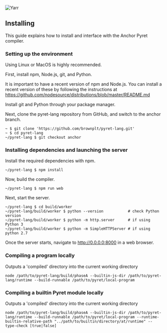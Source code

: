 ![Yarr](https://raw.github.com/brownplt/pyret-lang/master/img/pyret-banner.png)

Installing
-----------

This guide explains how to install and interface with the Anchor Pyret compiler.

### Setting up the environment

Using Linux or MacOS is highly recommended.

First, install npm, Node.js, git, and Python.

It is important to have a recent version of npm and Node.js. You can install a recent version 
of these by following the instructions at https://github.com/nodesource/distributions/blob/master/README.md

Install git and Python through your package manager.

Next, clone the pyret-lang repository from GitHub, and switch to the anchor branch.

```shell
~ $ git clone 'https://github.com/brownplt/pyret-lang.git'
~ $ cd pyret-lang
~/pyret-lang $ git checkout anchor
```

### Installing dependencies and launching the server

Install the required dependencies with npm.

```shell
~/pyret-lang $ npm install
```

Now, build the compiler.

```shell
~/pyret-lang $ npm run web
```

Next, start the server.

```shell
~/pyret-lang $ cd build/worker
~/pyret-lang/build/worker $ python --version           # check Python version
~/pyret-lang/build/worker $ python -m http.server      # if using Python 3
~/pyret-lang/build/worker $ python -m SimpleHTTPServer # if using python 2.7
```

Once the server starts, navigate to http://0.0.0.0:8000 in a web browser.

### Compiling a program locally
Outputs a 'compiled' directory into the current working directory
``` shell
node /path/to/pyret-lang/build/phaseA --builtin-js-dir /path/to/pyret-lang/runtime --build-runnable /path/to/pyret/local-program
```

### Compiling a builtin Pyret module locally
Outputs a 'compiled' directory into the current working directory
``` shell
node /path/to/pyret-lang/build/phaseA --builtin-js-dir /path/to/pyret-lang/runtime --build-runnable /path/to/pyret/local-program --runtime-builtin-relative-path "../path/to/builtin/directory/at/runtime" --type-check [true|false]
```
